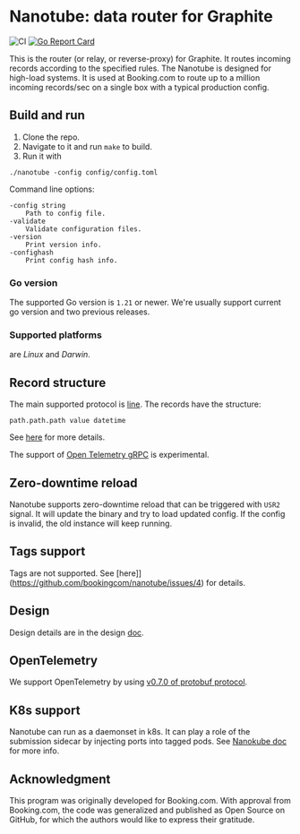# Nanotube: data router for Graphite

![CI](https://github.com/bookingcom/nanotube/workflows/CI/badge.svg)
[![Go Report Card](https://goreportcard.com/badge/github.com/bookingcom/nanotube)](https://goreportcard.com/report/github.com/bookingcom/nanotube)


This is the router (or relay, or reverse-proxy) for Graphite. It routes incoming records according to the specified rules. The Nanotube is designed for high-load systems. It is used at Booking.com to route up to a million incoming records/sec on a single box with a typical production config.

## Build and run

1. Clone the repo.
2. Navigate to it and run
`make`
to build.
3. Run it with

```
./nanotube -config config/config.toml
```

Command line options:

```
-config string
    Path to config file.
-validate
    Validate configuration files.
-version
    Print version info.
-confighash
    Print config hash info.
```

### Go version

The supported Go version is `1.21` or newer. We're usually support current go version and two previous releases.

### Supported platforms

are *Linux* and *Darwin*.

## Record structure

The main supported protocol is [line](https://graphite.readthedocs.io/en/latest/feeding-carbon.html#the-plaintext-protocol). The records have the structure:

```
path.path.path value datetime
```

See [here](docs/record_parsing.md) for more details.

The support of [Open Telemetry gRPC](https://github.com/open-telemetry/opentelemetry-proto/blob/main/opentelemetry/proto/metrics/v1/metrics.proto) is experimental.

## Zero-downtime reload

Nanotube supports zero-downtime reload that can be triggered with `USR2` signal. It will update the binary and try to load updated config. If the config is invalid, the old instance will keep running.

## Tags support

Tags are not supported. See [here]](https://github.com/bookingcom/nanotube/issues/4) for details.

## Design

Design details are in the design [doc](docs/design.md).

## OpenTelemetry

We support OpenTelemetry by using [v0.7.0 of protobuf protocol](https://github.com/open-telemetry/opentelemetry-proto/releases/tag/v0.7.0).

## K8s support

Nanotube can run as a daemonset in k8s. It can play a role of the submission sidecar by injecting ports into tagged pods. See [Nanokube doc](test/k8s/README.md) for more info.

## Acknowledgment

This program was originally developed for Booking.com. With approval from Booking.com, the code was generalized and published as Open Source on GitHub, for which the authors would like to express their gratitude.
